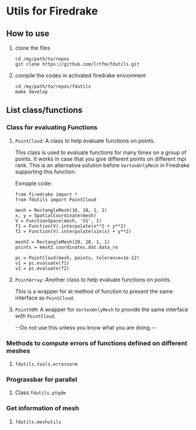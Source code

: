 # Utils for Firedrake

## How to use

1. clone the files
    ```
    cd /my/path/to/repos
    git clone https://github.com/lrtfm/fdutils.git
    ```

2. compile the codes in activated firedrake envionment
    ```
    cd /my/path/to/repos/fdutils
    make develop
    ```
    
## List class/functions

### Class for evaluating Functions

1. `PointCloud`: A class to help evaluate functions on points.
    
    This class is used to evaluate functions for many times on 
    a group of points. It works in case that you give different points 
    on different mpi rank. This is an alternative solution before
    `VertexOnlyMesh` in Firedrake supporting this function.
    
    Exmaple code:
    ```
    from firedrake import *
    from fdutils import PointCloud

    mesh = RectangleMesh(10, 10, 1, 1)
    x, y = SpatialCoordinate(mesh)
    V = FunctionSpace(mesh, 'CG', 1)
    f1 = Function(V).interpolate(x**2 + y**2)
    f2 = Function(V).interpolate(sin(x) + y**2)

    mesh2 = RectangleMesh(20, 20, 1, 1)
    points = mesh2.coordinates.dat.data_ro

    pc = PointCloud(mesh, points, tolerance=1e-12)
    v1 = pc.evaluate(f1)
    v2 = pc.evaluate(f2)
    ```
    
2. `PointArray`: Another class to help evaluate functions on points.
    
    This is a wrapper for at method of function to present the same
    interface as `PointCloud`.
    
3. `PointVOM`: A wrapper for `VortexOnlyMesh` to provide the same interface
    with `PointCloud`.
    
    --Do not use this unless you know what you are doing.--
    
### Methods to compute errors of functions defined on different meshes

1. `fdutils.tools.errornorm`

### Prograssbar for parallel

1. Class `fdutils.ptqdm`


### Get information of mesh

1. `fdutils.meshutils`